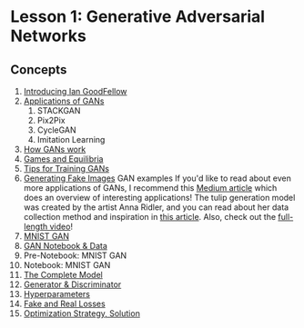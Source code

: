 # Lesson 1: Generative Adversarial Networks

## Concepts

1. [Introducing Ian GoodFellow](https://www.youtube.com/watch?time_continue=4&v=0mlT7c_xAoc)
1. [Applications of GANs](https://www.youtube.com/watch?v=dW2puRa-yqo)
	1. STACKGAN
	1. Pix2Pix
	1. CycleGAN
	1. Imitation Learning
1. [How GANs work](https://www.youtube.com/watch?v=MF0QCP1OC9I)
1. [Games and Equilibria](https://www.youtube.com/watch?v=2zi8DOWIVas)
1. [Tips for Training GANs](https://www.youtube.com/watch?time_continue=1&v=S9WDdySwcHc)
1. [Generating Fake Images](https://www.youtube.com/watch?v=7KI4yITZLBk)
GAN examples
If you'd like to read about even more applications of GANs, I recommend this [Medium article](https://medium.com/@jonathan_hui/gan-some-cool-applications-of-gans-4c9ecca35900) which does an overview of interesting applications!
The tulip generation model was created by the artist Anna Ridler, and you can read about her data collection method and inspiration in [this article](https://www.fastcompany.com/90237233/this-ai-dreams-in-tulips). Also, check out the [full-length video](https://vimeo.com/287645190)!
1. [MNIST GAN](https://www.youtube.com/watch?v=g2CDYdc18Jg)
1. [GAN Notebook & Data](https://www.youtube.com/watch?time_continue=1&v=z7WnnnYyFo4)
1. Pre-Notebook: MNIST GAN
1. Notebook: MNIST GAN
1. [The Complete Model](https://www.youtube.com/watch?time_continue=1&v=_6i1LjuPddg)
1. [Generator & Discriminator](https://www.youtube.com/watch?v=luR_wKhtIG8)
1. [Hyperparameters](https://www.youtube.com/watch?time_continue=9&v=u8ntGzeK9Lw)
1. [Fake and Real Losses](https://www.youtube.com/watch?time_continue=1&v=andSglxiuik)
1. [Optimization Strategy, Solution](https://www.youtube.com/watch?time_continue=1&v=m5_f084E09A)

	